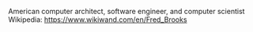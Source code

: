 American computer architect, software engineer, and computer scientist
Wikipedia: https://www.wikiwand.com/en/Fred_Brooks